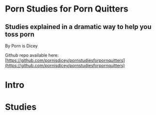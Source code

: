<head>
<title>Porn Studies for Porn Quitters</title>
<link rel="apple-touch-icon" sizes="180x180" href="/apple-touch-icon.png">
<link rel="icon" type="image/png" sizes="32x32" href="/favicon-32x32.png">
<link rel="icon" type="image/png" sizes="16x16" href="/favicon-16x16.png">
<link rel="manifest" href="/site.webmanifest">
<link rel="mask-icon" href="/safari-pinned-tab.svg" color="#5bbad5">
<meta name="msapplication-TileColor" content="#da532c">
<meta name="theme-color" content="#ffffff">
</head>
<h1 id="maintitle">Porn Studies for Porn Quitters</h1>
<h2 id="maintitledesc">Studies explained in a dramatic way to help you toss porn</h2>

By Porn is Dicey

Github repo available here: [https://github.com/pornisdicey/pornstudiesforpornquitters](https://github.com/pornisdicey/pornstudiesforpornquitters)

# Intro
# Studies
